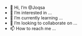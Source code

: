 - 👋 Hi, I’m @Joqsa
- 👀 I’m interested in ...
- 🌱 I’m currently learning ...
- 💞️ I’m looking to collaborate on ...
- 📫 How to reach me ...

<!---
Joqsa/Joqsa is a ✨ special ✨ repository because its `README.md` (this file) appears on your GitHub profile.
You can click the Preview link to take a look at your changes.
--->
